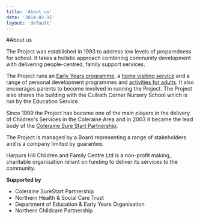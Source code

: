 ```yaml
---
title: 'About us'
date: '2014-02-15'
layout: 'default'
---
```

#About us

The Project was established in 1993 to address low levels of preparedness for school.
It takes a holistic approach combining community development with delivering 
people-centred, family support services.  

The Project runs an [Early Years programme]({{urls.base_path}}childcare), a [home visiting service]({{urls.base_path}}families) and a range of personal development programmes and [activities for adults]({{urls.base_path}}groups).  It also encourages parents to become involved in running the Project.  The Project also shares the building with the Cuilrath Corner Nursery School which is run by the Education Service.  

Since 1999 the Project has become one of the main players in the delivery of Children's Services in the Coleraine Area and in 2003 it became the lead body of the [Coleraine Sure Start Partnership](http://www.colerainesurestart.org.uk).  

The Project is managed by a Board representing a range of stakeholders and is a company limited by guarantee.  

<div class="undertext">
<p>
Harpurs Hill Children and Family Centre Ltd is a non-profit making, charitable organisation reliant on funding to deliver its services to the community.
</p>

<b>Supported by</b>
</div>

- Coleraine SureStart Partnership 
- Northern Health & Social Care Trust
- Department of Education & Early Years Organisation
- Northern Childcare Partnership
